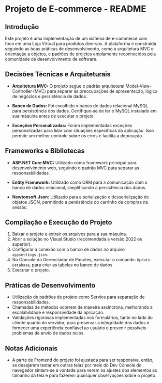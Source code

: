 # Projeto de E-commerce - README

## Introdução

Este projeto é uma implementação de um sistema de e-commerce com foco em uma Loja Virtual para produtos diversos. A plataforma é construída seguindo as boas práticas de desenvolvimento, como a arquitetura MVC e orientação a objetos, e padrões de projetos amplamente reconhecidos pela comunidade de desenvolvimento de software.

## Decisões Técnicas e Arquiteturais

- **Arquitetura MVC:** O projeto segue o padrão arquitetural Model-View-Controller (MVC) para separar as preocupações de apresentação, lógica de negócios e persistência de dados.

- **Banco de Dados:** Foi escolhido o banco de dados relacional MySQL para persistência dos dados. Certifique-se de ter o MySQL instalado em sua máquina antes de executar o projeto.

- **Exceções Personalizadas:** Foram implementadas exceções personalizadas para lidar com situações específicas da aplicação. Isso permite um melhor controle sobre os erros e facilita a depuração.

## Frameworks e Bibliotecas

- **ASP.NET Core MVC:** Utilizado como framework principal para desenvolvimento web, seguindo o padrão MVC para separar as responsabilidades.

- **Entity Framework:** Utilizado como ORM para a comunicação com o banco de dados relacional, simplificando a persistência dos dados.

- **Newtonsoft.Json:** Utilizado para a serialização e desserialização de objetos JSON, permitindo a persistência do carrinho de compras na sessão.

## Compilação e Execução do Projeto

1. Baixar o projeto e extrair os arquivos para a sua máquina.
2. Abrir a solução no Visual Studio (recomendada a versão 2022 ou superior).
3. Configurar a conexão com o banco de dados no arquivo `appsettings.json`.
4. No Console do Gerenciador de Pacotes, executar o comando: `Update-Database`, para criar as tabelas no banco de dados.
5. Executar o projeto.

## Práticas de Desenvolvimento

- Utilização de padrões de projeto como Service para separação de responsabilidades.
- Chamadas de métodos ocorrem de maneira assíncrona, melhorando a escalabilidade e responsividade da aplicação.
- Validações rigorosas implementadas nos formulários, tanto no lado do cliente quanto do servidor, para preservar a integridade dos dados e fornecer uma experiência confiável ao usuário e prevenir possíveis problemas de envio de dados nulos.

## Notas Adicionais

- A parte de Frontend do projeto foi ajustada para ser responsiva, então, se desejarem testar em outras telas por meio do Dev Console do navegador sintam-se a vontade para verem os ajustes dos elementos ao tamanho da tela e para fazerem quaisquer observações sobre o projeto

